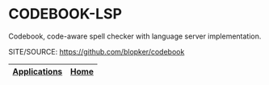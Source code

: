 # CODEBOOK-LSP

 Codebook, code-aware spell checker with language server implementation.

 SITE/SOURCE: https://github.com/blopker/codebook

 | [Applications](https://portable-linux-apps.github.io/apps.html) | [Home](https://portable-linux-apps.github.io)
 | --- | --- |